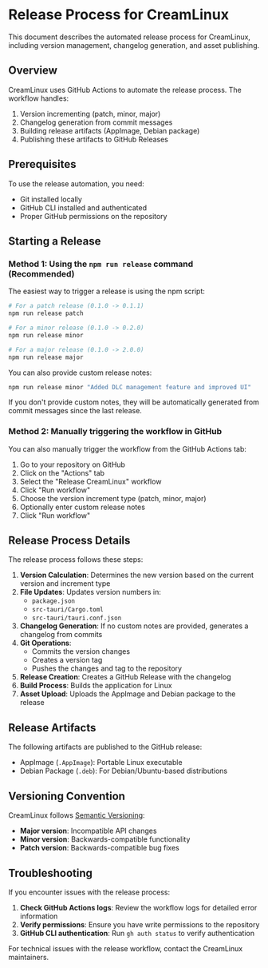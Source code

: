 # Release Process for CreamLinux

This document describes the automated release process for CreamLinux, including version management, changelog generation, and asset publishing.

## Overview

CreamLinux uses GitHub Actions to automate the release process. The workflow handles:

1. Version incrementing (patch, minor, major)
2. Changelog generation from commit messages
3. Building release artifacts (AppImage, Debian package)
4. Publishing these artifacts to GitHub Releases

## Prerequisites

To use the release automation, you need:

- Git installed locally
- GitHub CLI installed and authenticated
- Proper GitHub permissions on the repository

## Starting a Release

### Method 1: Using the `npm run release` command (Recommended)

The easiest way to trigger a release is using the npm script:

```bash
# For a patch release (0.1.0 -> 0.1.1)
npm run release patch

# For a minor release (0.1.0 -> 0.2.0)
npm run release minor

# For a major release (0.1.0 -> 2.0.0)
npm run release major
```

You can also provide custom release notes:

```bash
npm run release minor "Added DLC management feature and improved UI"
```

If you don't provide custom notes, they will be automatically generated from commit messages since the last release.

### Method 2: Manually triggering the workflow in GitHub

You can also manually trigger the workflow from the GitHub Actions tab:

1. Go to your repository on GitHub
2. Click on the "Actions" tab
3. Select the "Release CreamLinux" workflow
4. Click "Run workflow"
5. Choose the version increment type (patch, minor, major)
6. Optionally enter custom release notes
7. Click "Run workflow"

## Release Process Details

The release process follows these steps:

1. **Version Calculation**: Determines the new version based on the current version and increment type
2. **File Updates**: Updates version numbers in:
   - `package.json`
   - `src-tauri/Cargo.toml`
   - `src-tauri/tauri.conf.json`
3. **Changelog Generation**: If no custom notes are provided, generates a changelog from commits
4. **Git Operations**:
   - Commits the version changes
   - Creates a version tag
   - Pushes the changes and tag to the repository
5. **Release Creation**: Creates a GitHub Release with the changelog
6. **Build Process**: Builds the application for Linux
7. **Asset Upload**: Uploads the AppImage and Debian package to the release

## Release Artifacts

The following artifacts are published to the GitHub release:

- AppImage (`.AppImage`): Portable Linux executable
- Debian Package (`.deb`): For Debian/Ubuntu-based distributions

## Versioning Convention

CreamLinux follows [Semantic Versioning](https://semver.org/):

- **Major version**: Incompatible API changes
- **Minor version**: Backwards-compatible functionality
- **Patch version**: Backwards-compatible bug fixes

## Troubleshooting

If you encounter issues with the release process:

1. **Check GitHub Actions logs**: Review the workflow logs for detailed error information
2. **Verify permissions**: Ensure you have write permissions to the repository
3. **GitHub CLI authentication**: Run `gh auth status` to verify authentication

For technical issues with the release workflow, contact the CreamLinux maintainers.
